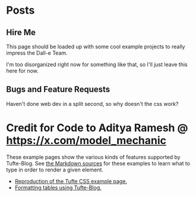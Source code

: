 # Posts

## Hire Me

This page should be loaded up with some cool example projects to really impress the Dall-e Team.

I'm too disorganized right now for something like that, so I'll just leave this here for now.

## Bugs and Feature Requests

Haven't done web dev in a split second, so why doesn't the css work?

# Credit for Code to Aditya Ramesh @ https://x.com/model_mechanic

These example pages show the various kinds of features supported by Tufte-Blog. See [the Markdown
sources][sources] for these examples to learn what to type in order to render a given element.

- [Reproduction of the Tufte CSS example page.](posts/tufte/tufte.html)
- [Formatting tables using Tufte-Blog.](posts/tables/tables.html)

[sources]: http://github.com/adityaramesh/tufte-blog/tree/master/posts
